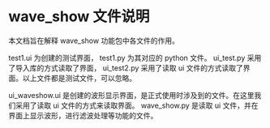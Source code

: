 # wave_show 文件说明

本文档旨在解释 wave_show 功能包中各文件的作用。

test1.ui 为创建的测试界面， test1.py 为其对应的 python 文件。 ui_test.py 采用了导入库的方式读取了界面， ui_test2.py 采用了读取 ui 文件的方式读取了界面。以上文件都是测试文件，可以忽略。

ui_waveshow.ui 是创建的波形显示界面，是正式使用时涉及到的文件。在这里我们采用了读取 ui 文件的方式来读取界面。 wave_show.py 是读取 ui 文件，并在界面上显示波形，进行滤波处理等功能的文件。
